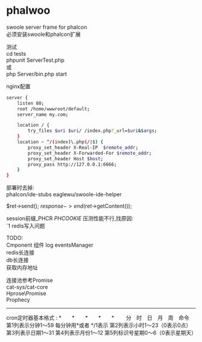 # phalwoo
swoole server frame for phalcon  
必须安装swoole和phalcon扩展

测试  
cd tests  
phpunit ServerTest.php  
或  
php Server/bin.php start

nginx配置  
``` bash
server {
    listen 80;
    root /home/wwwroot/default;
    server_name my.com;

    location / {
        try_files $uri $uri/ /index.php?_url=$uri&$args;
    }
    location ~ ^/(index)\.php(/|$) {
        proxy_set_header X-Real-IP  $remote_addr;
        proxy_set_header X-Forwarded-For $remote_addr;
        proxy_set_header Host $host;
        proxy_pass http://127.0.0.1:6666;
    }
}
```

部署时去掉:  
phalcon/ide-stubs
eaglewu/swoole-ide-helper  


$ret->send();
$response->end($ret->getContent());

session前缀_PHCR _PHCOOKIE_ 
压测性能不行,找原因:  
`1 redis写入问题  

TODO:  
Cmponent 组件
log eventsManager  
redis长连接  
db长连接   
获取内存地址  


连接池参考Promise   
cat-sys/cat-core  
Hprose\Promise  
Prophecy  


-----------------------
cron定时器基本格式 :
*　　*　　*　　*　　*　　
分　时　日　月　周　命令
第1列表示分钟1～59 每分钟用*或者 */1表示
第2列表示小时1～23（0表示0点）
第3列表示日期1～31
第4列表示月份1～12
第5列标识号星期0～6（0表示星期天）

            